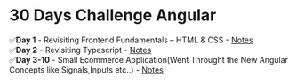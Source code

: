 # 30 Days Challenge Angular
✅**Day 1** - Revisiting Frontend Fundamentals – HTML & CSS  - [Notes](https://github.com/DysonThomas/BrushUP/tree/main)  
✅**Day 2** - Revisiting Typescript  - [Notes](https://github.com/DysonThomas/typescriptbasic)  
✅**Day 3-10** - Small Ecommerce Application(Went Throught the New Angular Concepts like Signals,Inputs etc..) - [Notes](https://github.com/DysonThomas/Angular-Ecommerce)
 
